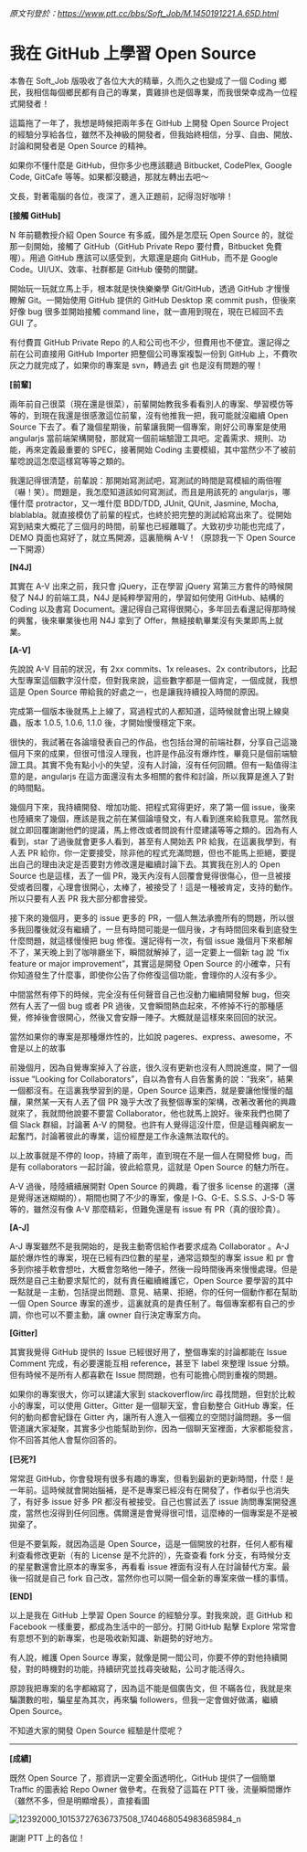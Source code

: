 _原文刊登於：https://www.ptt.cc/bbs/Soft_Job/M.1450191221.A.65D.html_

我在 GitHub 上學習 Open Source
===

本魯在 Soft_Job 版吸收了各位大大的精華，久而久之也變成了一個 Coding 鄉民，我相信每個鄉民都有自己的專業，賣雞排也是個專業，而我很榮幸成為一位程式開發者！

這篇拖了一年了，我想是時候把兩年多在 GitHub 上開發 Open Source Project 的經驗分享給各位，雖然不及神級的開發者，但我始終相信，分享、自由、開放、討論和開發者是 Open Source 的精神。

如果你不懂什麼是 GitHub，但你多少也應該聽過 Bitbucket, CodePlex, Google Code, GitCafe 等等。如果都沒聽過，那就左轉出去吧～

文長，對著電腦的各位，夜深了，進入正題前，記得泡好咖啡！

**[接觸 GitHub]**

N 年前聽教授介紹 Open Source 有多威，國外是怎麼玩 Open Source 的，就從那一刻開始，接觸了 GitHub（GitHub Private Repo 要付費，Bitbucket 免費喔）。用過 GitHub 應該可以感受到，大眾還是趨向 GitHub，而不是 Google Code。UI/UX、效率、社群都是 GitHub 優勢的關鍵。

開始玩一玩就立馬上手，根本就是快快樂樂學 Git/GitHub，透過 GitHub 才慢慢瞭解 Git。一開始使用 GitHub 提供的 GitHub Desktop 來 commit push，但後來好像 bug 很多並開始接觸 command line，就一直用到現在，現在已經回不去 GUI 了。

有付費買 GitHub Private Repo 的人和公司也不少，但費用也不便宜。還記得之前在公司直接用 GitHub Importer 把整個公司專案複製一份到 GitHub 上，不費吹灰之力就完成了，如果你的專案是 svn，轉過去 git 也是沒有問題的喔！

**[前輩]**

兩年前自己很菜（現在還是很菜），前輩開始教我多看看別人的專案、學習模仿等等的，到現在我還是很感激這位前輩，沒有他推我一把，我可能就沒繼續 Open Source 下去了。看了幾個星期後，前輩讓我開一個專案，剛好公司專案是使用 angularjs 當前端架構開發，那就寫一個前端驗證工具吧。定義需求、規則、功能，再來定義最重要的 SPEC，接著開始 Coding 主要模組，其中當然少不了被前輩唸說這怎麼這樣寫等等之類的。

我還記得很清楚，前輩說：那開始寫測試吧，寫測試的時間是寫模組的兩倍喔（嚇！笑）。問題是，我怎麼知道該如何寫測試，而且是用該死的 angularjs，哪懂什麼 protractor，又一堆什麼 BDD/TDD, JUnit, QUnit, Jasmine, Mocha, blablabla。就直接模仿了前輩的程式，也終於把完整的測試給寫出來了。從開始寫到結束大概花了三個月的時間，前輩也已經離職了。大致初步功能也完成了，DEMO 頁面也寫好了，就立馬開源，這裏簡稱 A-V！（原諒我一下 Open Source 一下開源）

**[N4J]**

其實在 A-V 出來之前，我只會 jQuery，正在學習 jQuery 寫第三方套件的時候開發了 N4J 的前端工具，N4J 是純粹學習用的，學習如何使用 GitHub、結構的 Coding 以及書寫 Document。還記得自己寫得很開心，多年回去看還記得那時候的興奮，後來畢業後也用 N4J 拿到了 Offer，無縫接軌畢業沒有失業即馬上就業。

**[A-V]**

先說說 A-V 目前的狀況，有 2xx commits、1x releases、2x contributors，比起大型專案這個數字沒什麼，但對我來說，這些數字都是一個肯定，一個成就，我想這是 Open Source 帶給我的好處之一，也是讓我持續投入時間的原因。

完成第一個版本後就馬上上線了，寫過程式的人都知道，這時候就會出現上線臭蟲，版本 1.0.5, 1.0.6, 1.1.0 後，才開始慢慢穩定下來。

很快的，我試著在各論壇發表自己的作品，也包括台灣的前端社群，分享自己這幾個月下來的成果，但很可惜沒人理我，也許是作品沒有爆炸性，畢竟只是個前端驗證工具。其實不免有點小小的失望，沒有人討論，沒有任何回饋。但有一點值得注意的是，angularjs 在這方面還沒有太多相關的套件和討論，所以我算是進入了對的時間點。

幾個月下來，我持續開發、增加功能、把程式寫得更好，來了第一個 issue，後來也陸續來了幾個，應該是我之前在某個論壇發文，有人看到進來給我意見。當然我就立即回覆謝謝他們的提議，馬上修改或者問說有什麼建議等等之類的。因為有人看到，star 了過後就會更多人看到，甚至有人開始丟 PR 給我，在這裏我學到，有人丟 PR 給你，你一定要接受，除非他的程式充滿問題，但也不能馬上拒絕，要提出自己的理由決定是否要對方修改還是繼續討論下去。其實我在別人的 Open Source 也是這樣，丟了一個
PR，幾天內沒有人回覆會覺得很傷心，但一旦被接受或者回覆，心理會很開心，太棒了，被接受了！這是一種被肯定，支持的動作。所以只要有人丟 PR 我大部分都會接受。

接下來的幾個月，更多的 issue 更多的 PR，一個人無法承擔所有的問題，所以很多我回覆後就沒有繼續了，一旦有時間可能是一個月後，才有時間回來看到底發生什麼問題，就這樣慢慢把 bug 修復。還記得有一次，有個 issue 幾個月下來都解不了，某天晚上到了咖啡廳坐下，瞬間就解掉了，這一定要上一個新 tag 說 “fix feature or major improvement”，其實這是開發 Open Source 的小確幸，只有你知道發生了什麼事，即使你公告了你修復這個功能，會理你的人沒有多少。

中間當然有停下的時候，完全沒有任何聲音自己也沒動力繼續開發解 bug，但突然有人丟了一個 bug 或者 PR 過後，又會瞬間熱血起來，不修掉不行的那種感覺，修掉後會很開心，然後又會安靜一陣子。大概就是這樣來來回回的狀況。

當然如果你的專案是那種爆炸性的，比如說 pageres、express、awesome，不會是以上的故事

前幾個月，因為自覺專案掉入了谷底，很久沒有更新也沒有人問說進度，開了一個 issue “Looking for Collaborators”，自以為會有人自告奮勇的說：“我來”，結果一個都沒有。在這裏我學習到的是，Open Source 這東西，就是要讓他慢慢的醞釀，果然某一天有人丟了個 PR 幾乎大改了我整個專案的架構，改著改著他的興趣就來了，我就問他說要不要當 Collaborator，他也就馬上說好。後來我們也開了個 Slack 群組，討論著 A-V 的開發。也許有人覺得這沒什麼，但是這種與網友一起奮鬥，討論著彼此的專業，這份經歷是工作永遠無法取代的。

以上故事就是不停的 loop，持續了兩年，直到現在不是一個人在開發修 bug，而是有 collaborators 一起討論，彼此給意見，這就是 Open Source 的魅力所在。

A-V 過後，陸陸續續展開對 Open Source 的興趣，看了很多 license 的選擇（還是覺得迷迷糊糊的），期間也開了不少的專案，像是 I-G、G-E、S.S.S、J-S-D 等等的，雖然沒有像 A-V 那麼精彩，但難免還是有 issue 有 PR（真的很珍貴）。

**[A-J]**

A-J 專案雖然不是我開始的，是我主動寄信給作者要求成為 Collaborator 。A-J 屬於爆炸性的專案，現在已經有四位數的星星，通常這類型的專案 issue 和 pr 會多到你接手軟會想吐，大概會忽略他一陣子，然後一段時間後再來慢慢處理。但是既然是自己主動要求幫忙的，就有責任繼續維護它，Open Source 要學習的其中一點就是－主動，包括提出問題、意見、結果、拒絕，你的任何一個動作都在幫助一個 Open Source 專案的進步，這裏就真的是責任制了。每個專案都有自己的步調，你也可以不要主動，讓 owner 自行決定專案方向。

**[Gitter]**

其實我覺得 GitHub 提供的 Issue 已經很好用了，整個專案的討論都能在 Issue Comment 完成，有必要還能互相 reference，甚至下 label 來整理 Issue 分類。但有時候不是所有人都喜歡在 Issue 問問題，也有可能擔心問到重複的問題。

如果你的專案很大，你可以建議大家到 stackoverflow/irc 尋找問題，但對於比較小的專案，可以使用 Gitter。Gitter 是一個聊天室，會自動整合 GitHub 專案，任何的動向都會紀錄在 Gitter 內，讓所有人進入一個獨立的空間討論問題。多一個管道讓大家凝聚，其實多少也能幫助到你，因為一個聊天室裡面，大家都能發言，你不回答其他人會幫你回答的。

**[已死?]**

常常逛 GitHub，你會發現有很多有趣的專案，但看到最新的更新時間，什麼！是一年前。這時候就會開始腦補，是不是專案已經沒有在開發了，作者似乎也消失了，有好多 issue 好多 PR 都沒有被接受。自己也嘗試丟了 issue 詢問專案開發進度，當然也沒得到任何回應。偶爾還是會覺得很可惜，這麼棒的一個專案是不是被拋棄了。

但是不要氣餒，就因為這是 Open Source，這是一個開放的社群，任何人都有權利查看修改更新（有的 License 是不允許的），先查查看 fork 分支，有時候分支的星星數還會比原本的專案多，再看看 issue 裡面有沒有人在討論替代方案。最後一招就是自己 fork 自己改，當然你也可以開一個全新的專案來做一樣的事情。

**[END]**

以上是我在 GitHub 上學習 Open Source 的經驗分享。對我來說，逛 GitHub 和 Facebook 一樣重要，都成為生活中的一部分。打開 GitHub 點擊 Explore 常常會有意想不到的新專案，也是吸收新知識、新趨勢的好地方。

有人說，維護 Open Source 專案，就像是開一間公司，你要不停的對他持續開發，對的時機對的功能，持續研究並找尋突破點，公司才能活得久。

原諒我把專案的名字都縮寫了，因為這不能是個廣告文，但
不瞞各位，我就是來騙讚數的啦，騙星星為其次，再來騙 followers，但我一定會做好做滿，繼續 Open Source。

不知道大家的開發 Open Source 經驗是什麼呢？

<hr/>

**[成績]**

既然 Open Source 了，那資訊一定要全面透明化，GitHub 提供了一個簡單 Traffic 的圖表給 Repo Owner 做參考。在我發了這篇在 PTT 後，流量瞬間爆炸（雖然不多，但是明顯增長），直接看圖

![12392000_10153727636737508_1740468054983685984_n](https://cloud.githubusercontent.com/assets/2560096/12133124/35d44fa8-b45d-11e5-8615-01183fb128a1.jpg)

謝謝 PTT 上的各位！
